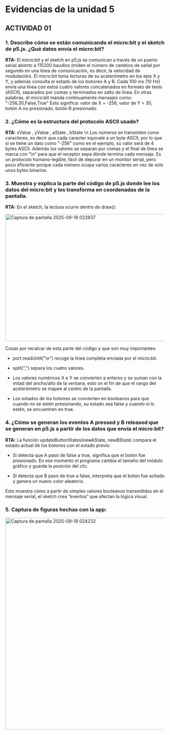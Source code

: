 
# Evidencias de la unidad 5

## ACTIVIDAD 01


### 1. Describe cómo se están comunicando el micro:bit y el sketch de p5.js. ¿Qué datos envía el micro:bit?

**RTA:** El micro:bit y el sketch en p5.js se comunican a través de un puerto serial abierto a 115200 baudios (miden el número de cambios de señal por segundo en una línea de comunicación, es decir, la velocidad de modulación). El micro:bit toma lecturas de su acelerómetro en los ejes X y Y, y además consulta el estado de los botones A y B. Cada 100 ms (10 Hz) envía una línea con estos cuatro valores concatenados en formato de texto (ASCII), separados por comas y terminados en salto de línea. En otras palabras, el micro:bit manda continuamente mensajes como: "-256,30,False,True"
Esto significa: valor de X = -256, valor de Y = 30, botón A no presionado, botón B presionado.


### 2. ¿Cómo es la estructura del protocolo ASCII usado?

**RTA:** xValue , yValue , aState , bState \n
Los números se transmiten como caracteres, es decir que cada caracter equivale a un byte ASCII, por lo que si se tiene un dato como "-256" como en el ejemplo, su valor será de 4 bytes ASCII. Además los valores se separan por comas y el final de línea se marca con “\n” para que el receptor sepa dónde termina cada mensaje.
Es un protocolo humano-legible, fácil de depurar en un monitor serial, pero poco eficiente porque cada número ocupa varios caracteres en vez de solo unos bytes binarios.


### 3. Muestra y explica la parte del código de p5.js donde lee los datos del micro:bit y los transforma en coordenadas de la pantalla.

**RTA:** En el sketch, la lectura ocurre dentro de draw():

<img width="794" height="401" alt="Captura de pantalla 2025-09-19 022837" src="https://github.com/user-attachments/assets/9a602bf2-7252-4b1b-a523-d5506639fafb" />

Cosas por recalcar de esta parte del código y que son muy importantes:

- port.readUntil("\n") recoge la línea completa enviada por el micro:bit.

- split(",") separa los cuatro valores.

- Los valores numéricos X e Y se convierten a enteros y se suman con la mitad del ancho/alto de la ventana, esto on el fin de que el rango del acelerómetro se mapee al centro de la pantalla.

- Los estados de los botones se convierten en booleanos para que cuando no se estén presionando, su estado sea false y cuando si lo estén, se encuentren en true.


### 4. ¿Cómo se generan los eventos A pressed y B released que se generan en p5.js a partir de los datos que envía el micro:bit?
**RTA:** La función updateButtonStates(newAState, newBState) compara el estado actual de los botones con el estado previo:

- Si detecta que A pasó de false a true, significa que el botón fue presionado. En ese momento el programa cambia el tamaño del módulo gráfico y guarda la posición del clic.

- Si detecta que B pasó de true a false, interpreta que el botón fue soltado y genera un nuevo color aleatorio.

Esto muestra cómo a partir de simples valores booleanos transmitidos en el mensaje serial, el sketch crea “eventos” que afectan la lógica visual.

### 5. Captura de figuras hechas con la app:

<img width="746" height="668" alt="Captura de pantalla 2025-09-19 024232" src="https://github.com/user-attachments/assets/8a059e0f-d98d-49aa-a562-b63cb4dd8ba5" />
